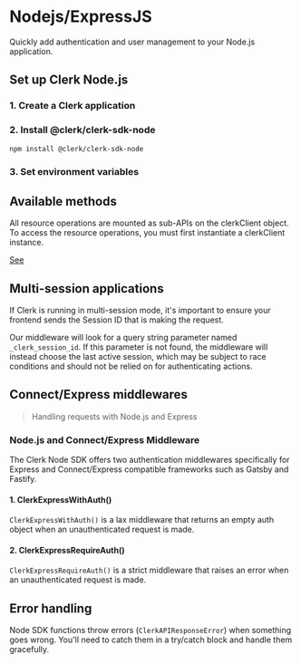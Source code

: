 # Nodejs/ExpressJS

Quickly add authentication and user management to your Node.js application.

## Set up Clerk Node.js

### 1. Create a Clerk application

### 2. Install @clerk/clerk-sdk-node

```bash
npm install @clerk/clerk-sdk-node
```

### 3. Set environment variables

## Available methods

All resource operations are mounted as sub-APIs on the clerkClient object. To access the resource operations, you must first instantiate a clerkClient instance.

[See](https://clerk.com/docs/references/nodejs/available-methods)

## Multi-session applications

If Clerk is running in multi-session mode, it's important to ensure your frontend sends the Session ID that is making the request.

Our middleware will look for a query string parameter named `_clerk_session_id`. If this parameter is not found, the middleware will instead choose the last active session, which may be subject to race conditions and should not be relied on for authenticating actions.

## Connect/Express middlewares

> Handling requests with Node.js and Express

### Node.js and Connect/Express Middleware

The Clerk Node SDK offers two authentication middlewares specifically for Express and Connect/Express compatible frameworks such as Gatsby and Fastify.

#### 1. ClerkExpressWithAuth()

`ClerkExpressWithAuth()` is a lax middleware that returns an empty auth object when an unauthenticated request is made.

#### 2. ClerkExpressRequireAuth()

`ClerkExpressRequireAuth()` is a strict middleware that raises an error when an unauthenticated request is made.

## Error handling

Node SDK functions throw errors (`ClerkAPIResponseError`) when something goes wrong. You'll need to catch them in a try/catch block and handle them gracefully.